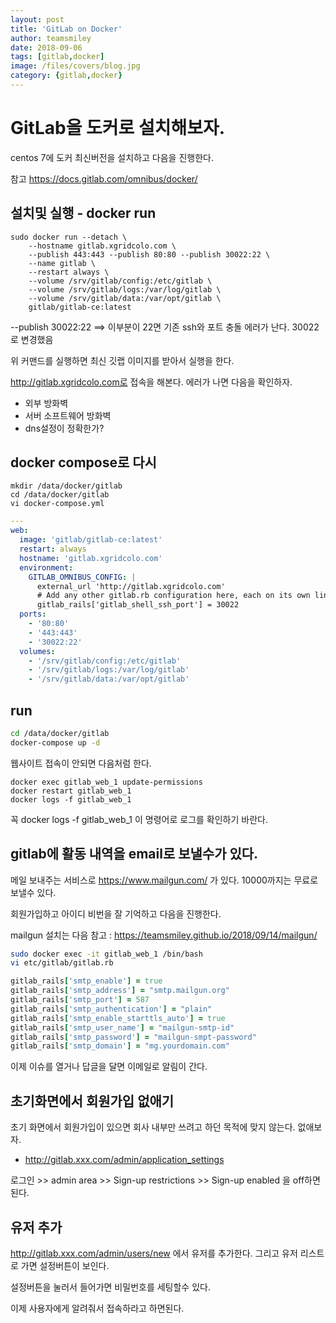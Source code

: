 ```yaml
---
layout: post
title: 'GitLab on Docker' 
author: teamsmiley
date: 2018-09-06
tags: [gitlab,docker]
image: /files/covers/blog.jpg
category: {gitlab,docker}
---
```


# GitLab을 도커로 설치해보자. 

centos 7에  도커 최신버전을 설치하고 다음을 진행한다. 

참고 <https://docs.gitlab.com/omnibus/docker/>

## 설치및 실행 - docker run

```
sudo docker run --detach \
    --hostname gitlab.xgridcolo.com \
    --publish 443:443 --publish 80:80 --publish 30022:22 \
    --name gitlab \
    --restart always \
    --volume /srv/gitlab/config:/etc/gitlab \
    --volume /srv/gitlab/logs:/var/log/gitlab \
    --volume /srv/gitlab/data:/var/opt/gitlab \
    gitlab/gitlab-ce:latest
```

--publish 30022:22  ==> 이부분이 22면 기존 ssh와 포트 충돌 에러가 난다. 30022로 변경했음

위 커맨드를 실행하면 최신 깃랩 이미지를 받아서 실행을 한다. 

http://gitlab.xgridcolo.com로 접속을 해본다. 에러가 나면 다음을 확인하자.

* 외부 방화벽
* 서버 소프트웨어 방화벽 
* dns설정이 정확한가?

## docker compose로 다시 

```
mkdir /data/docker/gitlab
cd /data/docker/gitlab
vi docker-compose.yml
```

```yml
---
web:
  image: 'gitlab/gitlab-ce:latest'
  restart: always
  hostname: 'gitlab.xgridcolo.com'
  environment:
    GITLAB_OMNIBUS_CONFIG: |
      external_url 'http://gitlab.xgridcolo.com'
      # Add any other gitlab.rb configuration here, each on its own line
      gitlab_rails['gitlab_shell_ssh_port'] = 30022
  ports:
    - '80:80'
    - '443:443'
    - '30022:22'
  volumes:
    - '/srv/gitlab/config:/etc/gitlab'
    - '/srv/gitlab/logs:/var/log/gitlab'
    - '/srv/gitlab/data:/var/opt/gitlab'
```

## run

```bash
cd /data/docker/gitlab
docker-compose up -d
```

웹사이트 접속이 안되면 다음처럼 한다.

```
docker exec gitlab_web_1 update-permissions
docker restart gitlab_web_1
docker logs -f gitlab_web_1
```

꼭 docker logs -f gitlab_web_1 이 명령어로 로그를 확인하기 바란다.

## gitlab에 활동 내역을 email로 보낼수가 있다. 

메일 보내주는 서비스로 https://www.mailgun.com/ 가 있다. 10000까지는 무료로 보낼수 있다.

회원가입하고 아이디 비번을 잘 기억하고 다음을 진행한다. 

mailgun 설치는 다음 참고 : <https://teamsmiley.github.io/2018/09/14/mailgun/>

```bash
sudo docker exec -it gitlab_web_1 /bin/bash
vi etc/gitlab/gitlab.rb
```

```rb
gitlab_rails['smtp_enable'] = true
gitlab_rails['smtp_address'] = "smtp.mailgun.org"
gitlab_rails['smtp_port'] = 587
gitlab_rails['smtp_authentication'] = "plain"
gitlab_rails['smtp_enable_starttls_auto'] = true
gitlab_rails['smtp_user_name'] = "mailgun-smtp-id"
gitlab_rails['smtp_password'] = "mailgun-smpt-password"
gitlab_rails['smtp_domain'] = "mg.yourdomain.com"
```

이제 이슈를 열거나 답글을 달면 이메일로 알림이 간다. 

## 초기화면에서 회원가입 없애기 

초기 화면에서 회원가입이 있으면 회사 내부만 쓰려고 하던 목적에 맞지 않는다. 없애보자.

* <http://gitlab.xxx.com/admin/application_settings>

로그인 >> admin area >> Sign-up restrictions >> Sign-up enabled 을 off하면된다.

## 유저 추가 

<http://gitlab.xxx.com/admin/users/new> 에서 유저를 추가한다. 그리고 유저 리스트로 가면 설정버튼이 보인다. 

설정버튼을 눌러서 들어가면 비밀번호를 세팅할수 있다. 

이제 사용자에게 알려줘서 접속하라고 하면된다.


